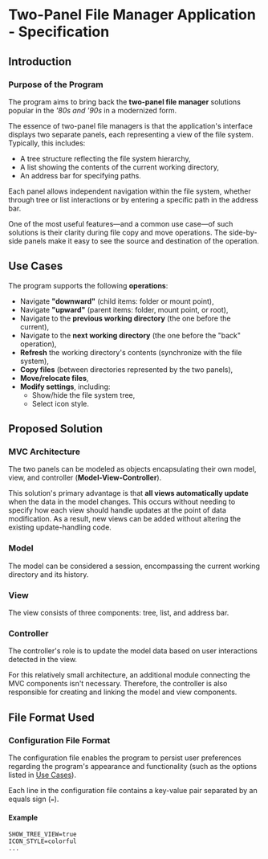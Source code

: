 # Two-Panel File Manager Application - Specification

## Introduction

### Purpose of the Program

The program aims to bring back the **two-panel file manager** solutions popular in the _'80s and '90s_ in a modernized form.

The essence of two-panel file managers is that the application's interface displays two separate panels, each representing a view of the file system. Typically, this includes:

- A tree structure reflecting the file system hierarchy,
- A list showing the contents of the current working directory,
- An address bar for specifying paths.

Each panel allows independent navigation within the file system, whether through tree or list interactions or by entering a specific path in the address bar.

One of the most useful features—and a common use case—of such solutions is their clarity during file copy and move operations. The side-by-side panels make it easy to see the source and destination of the operation.

## Use Cases

The program supports the following **operations**:

- Navigate **"downward"** (child items: folder or mount point),
- Navigate **"upward"** (parent items: folder, mount point, or root),
- Navigate to the **previous working directory** (the one before the current),
- Navigate to the **next working directory** (the one before the "back" operation),
- **Refresh** the working directory's contents (synchronize with the file system),
- **Copy files** (between directories represented by the two panels),
- **Move/relocate files**,
- **Modify settings**, including:
  - Show/hide the file system tree,
  - Select icon style.

## Proposed Solution

### MVC Architecture

The two panels can be modeled as objects encapsulating their own model, view, and controller (**Model-View-Controller**).

This solution's primary advantage is that **all views automatically update** when the data in the model changes. This occurs without needing to specify how each view should handle updates at the point of data modification. As a result, new views can be added without altering the existing update-handling code.

### Model

The model can be considered a session, encompassing the current working directory and its history.

### View

The view consists of three components: tree, list, and address bar.

### Controller

The controller's role is to update the model data based on user interactions detected in the view.

For this relatively small architecture, an additional module connecting the MVC components isn't necessary. Therefore, the controller is also responsible for creating and linking the model and view components.

## File Format Used

### Configuration File Format

The configuration file enables the program to persist user preferences regarding the program's appearance and functionality (such as the options listed in [Use Cases](#use-cases)).

Each line in the configuration file contains a key-value pair separated by an equals sign (`=`).

#### Example

```
SHOW_TREE_VIEW=true
ICON_STYLE=colorful
...
```
